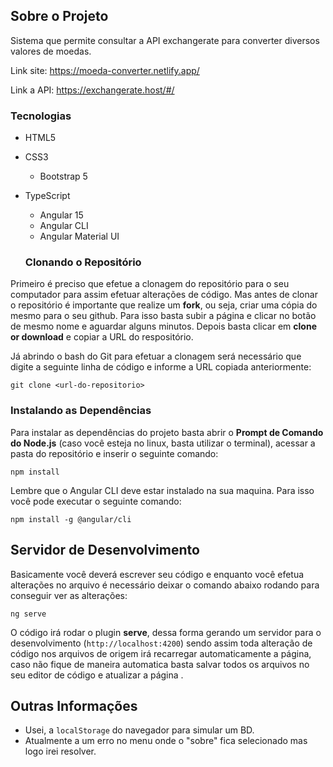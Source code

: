 
## Sobre o Projeto
Sistema que permite consultar a API exchangerate para converter diversos valores de moedas.

Link site: https://moeda-converter.netlify.app/

Link a API: https://exchangerate.host/#/

### Tecnologias
- HTML5

- CSS3
  - Bootstrap 5
  
- TypeScript
  - Angular 15
  - Angular CLI
  - Angular Material UI

  ### Clonando o Repositório
Primeiro é preciso que efetue a clonagem do repositório para o seu computador para assim efetuar alterações de código. Mas antes de clonar o repositório é importante que realize um **fork**, ou seja, criar uma cópia do mesmo para o seu github. Para isso basta subir a página e clicar no botão de mesmo nome e aguardar alguns minutos. Depois basta clicar em **clone or download** e copiar a URL do respositório.

Já abrindo o bash do Git para efetuar a clonagem será necessário que digite a seguinte linha de código e informe a URL copiada anteriormente:
``` git
git clone <url-do-repositorio>
```

### Instalando as Dependências
Para instalar as dependências do projeto basta abrir o **Prompt de Comando do Node.js** (caso você esteja no linux, basta utilizar o terminal), acessar a pasta do repositório e inserir o seguinte comando:
``` node
npm install
```

Lembre que o Angular CLI deve estar instalado na sua maquina. Para isso você pode executar o seguinte comando:
``` node
npm install -g @angular/cli
```

## Servidor de Desenvolvimento
Basicamente você deverá escrever seu código e enquanto você efetua alterações no arquivo é necessário deixar o comando abaixo rodando para conseguir ver as alterações:
``` node
ng serve
```
O código irá rodar o plugin **serve**, dessa forma gerando um servidor para o desenvolvimento (`http://localhost:4200`) sendo assim toda alteração de código nos arquivos de origem irá recarregar automaticamente a página, caso não fique de maneira automatica basta salvar todos os arquivos no seu editor de código e atualizar a página .

## Outras Informações
- Usei, a `localStorage` do navegador para simular um BD.
- Atualmente a um erro no menu onde o "sobre" fica selecionado mas logo irei resolver.
